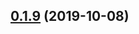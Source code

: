 ## [0.1.9](https://github.com/interledgerjs/rafiki/compare/@interledger/rafiki-utils@0.1.9...@interledger/rafiki-utils@0.1.9) (2019-10-08)



